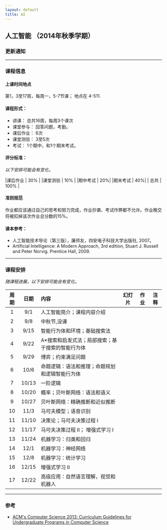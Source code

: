 ```yaml
---
layout: default
title: AI
---
```


## 人工智能 （2014年秋季学期）

### 更新通知

------

### 课程信息

#### 上课时间地点
第1，3至17周，每周一，5-7节课； 地点在 4-511.

#### 课程形式：
  - 讲课： 总共16周，每周3个课次
  - 课堂参与： 回答问题，考勤。
  - 课后作业： 6次
  - 课堂测验： 3至5次
  - 考试： 1个期中，和1个期末考试。

#### 评分标准：
*以下安排可能会有变化。*

|课后作业 | 30% |
|课堂测验 | 10% |
|期中考试 | 20%|
|期末考试 | 40%| 
| 总共 | 100% |
  
#### 准则规范
作业都应该通过自己的思考和努力完成，作业抄袭、考试作弊都不允许。作业晚交将被扣掉该次作业总分数的15%。

#### 课本参考：
  - 人工智能技术导论（第三版），廉师友，四安电子科技大学出版社, 2007。<br />
  - Artificial Intelligence: A Modern Approach, 3rd edition, Stuart J. Russell and Peter Norvig. Prentice Hall, 2009.

------

### 课程安排
*随课程进展，以下安排可能会有变化。*

| 周期       |日期      |  内容    | 幻灯片  |作业     |  注释    |
|:---------:|:-------:|:---------|:------:|:------:|:--------:|
|  1      | 9/1   | 人工智能简介；课程内容介绍    |    |    |          |
|  2      | 9/8   | 中秋节,没课                          |   |    |    |
|  3      | 9/15  | 智能行为体和环境；基础搜索法   |   |    |   |
|  4      | 9/22  | A*搜索和启发式法；局部搜索；基于搜索的智能行为体 |   |    |   |
|  5      | 9/29  | 博弈；约束满足问题           |   |    |   |
|  6      | 10/6  | 命题逻辑：语法和推理；命题规划和逻辑智能行为体   |   |    |   |
|  7      | 10/13 | 一阶逻辑                   |   |    |   |
|  8      | 10/20 | 概率；贝叶斯网络：语法和语义   |   |    |   |
|  9      | 10/27 | 贝叶斯网络：精确推断和近似推断   |   |    |   |
|  10     | 11/3  | 马可夫模型；语音识别         |   |    |   |
|  11     | 11/10 |  决策论；马可夫决策过程 I    |   |    |   |
|  12     | 11/17 |  马可夫决策过程 II； 增强式学习 I  |   |    |   |
|  13     | 11/24 | 机器学习：归类和回归         |   |    |   |
|  14     | 12/1  | 机器学习：神经网络           |   |    |   |
|  15     | 12/8  | 机器学习：统计学习           |   |    |   |
|  16     | 12/15 | 增强式学习 II               |   |    |   |
|  17     | 12/22 | 高级应用：自然语言理解，视觉和机器人   |   |    |   |


------

### 参考
- [ACM's Computer Science 2013: Curriculum Guidelines for Undergraduate Programs in Computer Science](http://www.acm.org/education/CS2013-final-report.pdf)


